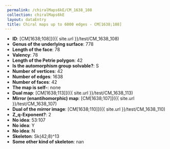 ```yaml
--- 
 permalink: /chiralMaps6kE/CM_1638_108 
 collection: chiralMaps6kE
 layout: dataEntry
 title: Chiral maps up to 6000 edges - CM[1638;108]
---
```


- **ID**: [CM[1638;108]]({{ site.url }}/test/CM_1638_108)
- **Genus of the underlying surface**: 778
- **Length of the face**: 78
- **Valency**: 78
- **Length of the Petrie polygon**: 42
- **Is the automorphism group solvable?**: S
- **Number of vertices**: 42
- **Number of edges**: 1638
- **Number of faces**: 42
- **The map is self-**: none
- **Dual map**: [CM[1638;113]]({{ site.url }}/test/CM_1638_113)
- **Mirror (enantihomorphic) map**: [CM[1638;107]]({{ site.url }}/test/CM_1638_107)
- **Dual of the mirror image**: [CM[1638;110]]({{ site.url }}/test/CM_1638_110)
- **Z_q-Exponent?**: 2
- **No idea**:  53:107
- **No idea**: Y
- **No idea**: N
- **Skeleton**: Sk(42;8)^13
- **Some other kind of skeleton**: nan
